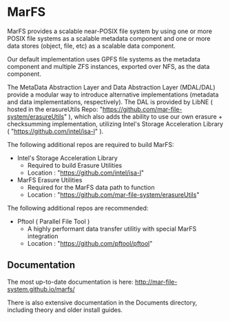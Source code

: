 # MarFS
MarFS provides a scalable near-POSIX file system by using one or more POSIX file systems as a scalable metadata component and one or more data stores (object, file, etc) as a scalable data component.

Our default implementation uses GPFS file systems as the metadata component and multiple ZFS instances, exported over NFS, as the data component.

The MetaData Abstraction Layer and Data Abstraction Layer (MDAL/DAL) provide a modular way to introduce alternative implementations (metadata and data implementations, respectively). The DAL is provided by LibNE ( hosted in the erasureUtils Repo: "https://github.com/mar-file-system/erasureUtils" ), which also adds the ability to use our own erasure + checksumming implementation, utilizing Intel's Storage Acceleration Library ( "https://github.com/intel/isa-l" ).

The following additional repos are required to build MarFS:
  - Intel's Storage Acceleration Library
    - Required to build Erasure Utilities
    - Location : "https://github.com/intel/isa-l"
  - MarFS Erasure Utilities
    - Required for the MarFS data path to function
    - Location : "https://github.com/mar-file-system/erasureUtils"

The following additional repos are recommended:
  - Pftool ( Parallel File Tool )
    - A highly performant data transfer utilitiy with special MarFS integration
    - Location : "https://github.com/pftool/pftool"

## Documentation

The most up-to-date documentation is here: http://mar-file-system.github.io/marfs/

There is also extensive documentation in the Documents directory, including theory and older install guides.

